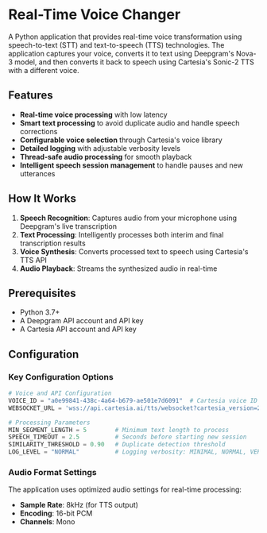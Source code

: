 # Real-Time Voice Changer

A Python application that provides real-time voice transformation using speech-to-text (STT) and text-to-speech (TTS) technologies. The application captures your voice, converts it to text using Deepgram's Nova-3 model, and then converts it back to speech using Cartesia's Sonic-2 TTS with a different voice.

## Features

- **Real-time voice processing** with low latency
- **Smart text processing** to avoid duplicate audio and handle speech corrections
- **Configurable voice selection** through Cartesia's voice library
- **Detailed logging** with adjustable verbosity levels
- **Thread-safe audio processing** for smooth playback
- **Intelligent speech session management** to handle pauses and new utterances

## How It Works

1. **Speech Recognition**: Captures audio from your microphone using Deepgram's live transcription
2. **Text Processing**: Intelligently processes both interim and final transcription results
3. **Voice Synthesis**: Converts processed text to speech using Cartesia's TTS API
4. **Audio Playback**: Streams the synthesized audio in real-time

## Prerequisites

- Python 3.7+
- A Deepgram API account and API key
- A Cartesia API account and API key


## Configuration

### Key Configuration Options

```python
# Voice and API Configuration
VOICE_ID = "a0e99841-438c-4a64-b679-ae501e7d6091"  # Cartesia voice ID
WEBSOCKET_URL = 'wss://api.cartesia.ai/tts/websocket?cartesia_version=2025-04-16&api_key=YOUR_API_KEY'

# Processing Parameters
MIN_SEGMENT_LENGTH = 5        # Minimum text length to process
SPEECH_TIMEOUT = 2.5          # Seconds before starting new session
SIMILARITY_THRESHOLD = 0.90   # Duplicate detection threshold
LOG_LEVEL = "NORMAL"          # Logging verbosity: MINIMAL, NORMAL, VERBOSE
```

### Audio Format Settings

The application uses optimized audio settings for real-time processing:
- **Sample Rate**: 8kHz (for TTS output)
- **Encoding**: 16-bit PCM
- **Channels**: Mono
